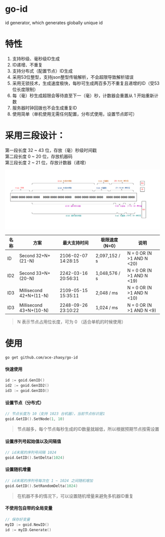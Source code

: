 # go-id

id generator, which generates globally unique id

# 特性

1. 支持秒级、毫秒级ID生成
2. ID递增、不重复
3. 支持分布式（配置节点）ID生成
4. 采用53位整型，支持json整型传输解析，不会超限导致解析错误
5. 采用无锁技术，生成速度极快，每秒可生成两百多万不重复且递增的ID（受53位长度限制）
6. 每（毫）秒生成超限会等待直至下一（毫）秒，计数器会重置从 1 开始重新计数
7. 服务器时钟回拨也不会生成重复ID
8. 使用简单（单机使用无需任何配置，分布式使用，设置节点即可）

# 采用三段设计：

第一段长度 32 ~ 43 位，存放（毫）秒级时间戳 <br>
第二段长度 0 ~ 20 位，存放机器码 <br>
第三段长度 2 ~ 21 位，存放计数器（递增）

![](./images/id.png)


| 名称  | 方案                      | 最大支持时间              | 极限速度（N=0）     | 说明                        |
|-----|-------------------------|---------------------|---------------|---------------------------|
| ID  | Second 32+N+(21-N)      | 2106-02-07 14:28:15 | 2,097,152 / s | N = 0 OR (N >1 AND N <20) |
| ID2 | Second 33+N+(20-N)      | 2242-03-16 20:56:31 | 1,048,576 / s | N = 0 OR (N >1 AND N <19) |
| ID3 | Millisecond 42+N+(11-N) | 2109-05-15 15:35:11 | 2,048 / ms    | N = 0 OR (N >1 AND N <10) |
| ID3 | Millisecond 43+N+(10-N) | 2248-09-26 23:10:22 | 1,024 / ms    | N = 0 OR (N >1 AND N <9)  |

> N 表示节点占用位长度，可为 0 （适合单机的时候使用）


# 使用
```shell
go get github.com/ace-zhaoy/go-id
```

#### 快速使用
```go
id := goid.GenID()
id2 := goid.GenID2()
id3 := goid.GenID3()
```
#### 设置节点（分布式）
```go
// 节点长度为 10（支持 1023 台机器），当前节点标识是1
goid.GetID().SetNode(1, 10)
```
> 节点越多，每个节点每秒生成的ID数量就越低，所以根据预期节点按需设置

#### 设置序列号起始值以及间隔值
```go
// id末尾的序列号间隔 1024
goid.GetID().SetDelta(1024)
```

#### 设置随机增量
```go
// id末尾的序列号每次在 1 ~ 1024 之间随机增加
goid.GetID().SetRandomDelta(1024)
```
> 在机器不多的情况下，可以设置随机增量来避免多机器ID重复

#### 不使用包自带的全局变量
```go
// 保存好变量
myID := goid.NewID()
id := myID.Generate()
```